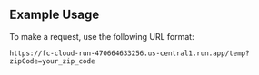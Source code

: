 ## Example Usage

To make a request, use the following URL format:

```
https://fc-cloud-run-470664633256.us-central1.run.app/temp?zipCode=your_zip_code
```